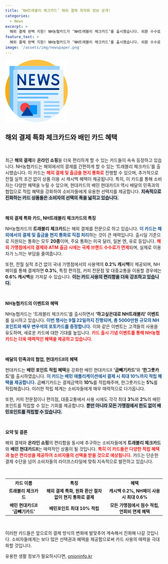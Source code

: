```yaml
---
title: ‘NH트래블리 체크카드’ 해외 결제 최적화 정보 공개!
categories:
  - News
excerpt: >
  해외 결제 완벽 지원! NH농협카드가 ‘NH트래블리 체크카드’를 출시했습니다. 외환 수수료 없는 현지 통화 결제, 전월 실적 무관 캐시백 혜택까지! 놓치지 마세요!
feature_text: >
  해외 결제 완벽 지원! NH농협카드가 ‘NH트래블리 체크카드’를 출시했습니다. 외환 수수료 없는 현지 통화 결제, 전월 실적 무관 캐시백 혜택까지! 놓치지 마세요!
image: '/assets/img/newspaper.png'
---
```


<p><img src="/assets/img/newspaper.png" alt="kimp 속보" /></p>

<h2 data-ke-size="size26">해외 결제 특화 체크카드와 배민 카드 혜택</h2>

<p data-ke-size="size16">&nbsp;</p>

<p>최근 <strong>해외 결제</strong>와 <strong>온라인 쇼핑</strong>을 더욱 편리하게 할 수 있는 카드들이 속속 등장하고 있습니다. NH농협카드는 해외에서의 결제를 간편하게 할 수 있는 ‘트래블리 체크카드’를 출시했습니다. 이 카드는 <b><span style="color: #ee2323;">해외 결제 및 출금을 현지 통화로</span></b> 진행할 수 있으며, 추가적으로 전월 실적 조건 없이 상품 이용 시 캐시백 혜택이 제공됩니다. 특히, 이 카드를 통해 소비자는 다양한 혜택을 누릴 수 있으며, 현대카드의 배민 현대카드Ⅱ 역시 배달의 민족과의 협업으로 적립 혜택을 강화하여 소비자들에게 유용한 선택지를 제공합니다. <b><span style="background-color: #21538527;">지속적으로 진화하는 카드 상품들은 소비자의 선택의 폭을 넓히고 있습니다.</span></b></p>

<p data-ke-size="size16">&nbsp;</p>

<p><strong>해외 결제 특화 카드, NH트래블리 체크카드의 특징</strong></p>

<p>NH농협카드의 <strong>트래블리 체크카드</strong>는 해외 결제를 전문으로 하고 있습니다. <b><span style="color: #1a5490;">이 카드는 해외에서의 결제 및 출금을 현지 통화로 직접 처리</span></b>하는 것이 큰 매력입니다. 출시일 기준으로 지원되는 통화는 모두 <strong>20종</strong>이며, 주요 통화는 미국 달러, 일본 엔, 유로 등입니다. <b><span style="color: #ee2323;">해외 가맹점에서의 결제와 ATM 출금 시에는 국제 브랜드 수수료가 면제</span></b>되며, 실제로 이용자가 느끼는 부담을 줄여줍니다. </p>

<p>또한, 전월 실적 조건 없이 국내 가맹점에서의 사용액의 <strong>0.2% 캐시백</strong>이 제공되며, NH페이를 통해 결제하면 <strong>0.3%</strong>, 특정 편의점, 커피 전문점 및 대중교통을 이용할 경우에는 <strong>0.6% 캐시백</strong>을 가져갈 수 있습니다. <b><span style="background-color: #21538527;">이는 카드 사용의 편리함을 더욱 강조하고 있습니다.</span></b></p>

<p data-ke-size="size16">&nbsp;</p>

<p><strong>NH농협카드의 이벤트와 혜택</strong></p>

<p>NH농협카드는 ‘트래블리 체크카드’를 출시하면서 <strong>‘하고싶은대로 NH트래블리’ 이벤트</strong>를 실시하고 있습니다. <b><span style="color: #1a5490;">이번 행사는 9월 22일까지 진행되며, 총 5000만원 규모의 NH포인트와 배우 변우석의 포토카드를 증정합니다.</span></b> 이와 같은 이벤트는 고객들의 사용을 유도하며, 새로운 카드에 대한 기대를 높입니다. <b><span style="color: #ee2323;">카드 출시 기념 이벤트를 통해 NH농협카드는 더욱 매력적인 혜택을 제공하고 있습니다.</span></b></p>

<p data-ke-size="size16">&nbsp;</p>

<p><strong>배달의 민족과의 협업, 현대카드Ⅱ의 혜택</strong></p>

<p>현대카드는 <strong>배민 포인트 적립 혜택</strong>을 강화한 배민 현대카드Ⅱ <strong>‘곱빼기카드’</strong>와 <strong>‘한그릇카드’</strong>를 출시하였습니다. <b><span style="color: #1a5490;">이 카드는 배민 애플리케이션에서 결제 시 최대 10%까지 적립 혜택을 제공합니다.</span></b> 곱빼기카드는 결제금액의 <strong>10%</strong>를 적립해주며, 한그릇카드는 <strong>5%</strong>를 적립해줍니다. 이러한 적립 체계는 소비자들에게 매우 매력적으로 다가옵니다.</p>

<p>또한, 커피 전문점이나 편의점, 대중교통에서 사용 시에도 각각 최대 <strong>3%</strong>와 <strong>2%</strong>의 배민포인트를 적립할 수 있는 기회를 제공합니다. <b><span style="background-color: #21538527;">뿐만 아니라 모든 가맹점에서 한도 없이 배민포인트를 적립할 수 있습니다.</span></b></p>

<p data-ke-size="size16">&nbsp;</p>

<p><strong>요약 및 결론</strong></p>

<p>해외 결제와 <strong>온라인 쇼핑</strong>의 편리함을 동시에 추구하는 소비자들에게 <strong>트래블리 체크카드</strong>와 <strong>배민 현대카드Ⅱ</strong>는 매력적인 상품이 될 것입니다. <b><span style="color: #ee2323;">특히 이 카드들은 다양한 적립 혜택과 높은 편리성을 제공하여 소비자들의 선택을 받을 것으로 예상됩니다.</span></b> 카드는 단순한 결제 수단을 넘어 소비자들의 라이프스타일에 맞춰 지속적으로 발전하고 있습니다. </p>

<p data-ke-size="size16">&nbsp;</p> 

<table style="width:100%; border-collapse:collapse;">
  <tr>
    <th style="text-align: center;">카드 이름</th>
    <th style="text-align: center;">특징</th>
    <th style="text-align: center;">혜택</th>
  </tr>
  <tr>
    <td style="text-align: center; height: 17px;"><b>트래블리 체크카드</b></td>
    <td style="text-align: center; height: 17px;"><b>해외 결제 특화, 원화 환산 절차 없이 현지 통화로 결제</b></td>
    <td style="text-align: center; height: 17px;"><b>캐시백 0.2%, NH페이 사용 시 최대 0.6%</b></td>
  </tr>
  <tr>
    <td style="text-align: center; height: 17px;"><b>배민 현대카드Ⅱ ‘곱빼기카드’</b></td>
    <td style="text-align: center; height: 17px;"><b>배민포인트 최대 10% 적립</b></td>
    <td style="text-align: center; height: 17px;"><b>모든 가맹점에서 점수 적립, 연회비 면제 혜택</b></td>
  </tr>
</table>

<p data-ke-size="size16">&nbsp;</p>

<p>이러한 카드들은 앞으로의 결제 방식의 변화에 발맞추어 계속해서 진화해 나갈 것입니다. 소비자들에게는 보다 많은 선택권과 혜택을 제공함으로써 카드 사용의 매력을 극대화할 것입니다.</p>
유용한 생활 정보가 필요하시다면, <a href="https://onioninfo.kr" rel="dofollow">onioninfo.kr</a>


